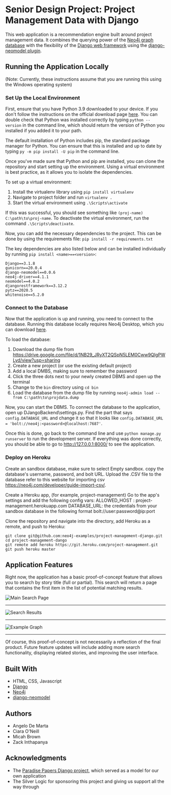 
# Senior Design Project: Project Management Data with Django

This web application is a recommendation engine built around project management data. It combines the querying power of the [Neo4j graph database](https://neo4j.com/) with the flexibility of the [Django web framework](https://www.djangoproject.com/) using the [django-neomodel plugin](https://github.com/neo4j-contrib/django-neomodel).

## Running the Application Locally
(Note: Currently, these instructions assume that you are running this using the Windows operating system)

### Set Up the Local Environment
First, ensure that you have Python 3.9 downloaded to your device. If you don't follow the instructions on the official download page [here](https://www.python.org/downloads/). You can double check that Python was installed correctly by typing `python --version` in the command line, which should return the version of Python you installed if you added it to your path. 

The default installation of Python includes pip, the standard package manager for Python. You can ensure that this is installed and up to date by typing `py -m pip install -U pip` in the command line. 

Once you've made sure that Python and pip are installed, you can clone the repository and start setting up the environment. Using a virtual environment is best practice, as it allows you to isolate the dependencies. 

To set up a virtual environment:

 1. Install the virtualenv library using `pip install virtualenv`
 2. Navigate to project folder and run `virtualenv .`
 3. Start the virtual environment using `.\Scripts\activate`

If this was successful, you should see something like `(proj-name) C:\path\to\proj-name`. To deactivate the virtual environment, run the command `.\Scripts\deactivate`.

Now, you can add the necessary dependencies to the project. This can be done by using the requirements file:
`pip install -r requirements.txt`

The key dependencies are also listed below and can be installed individually by running `pip install <name>==<version>`:
```
Django==3.1.8
gunicorn==20.0.4
django-neomodel==0.0.6
neo4j-driver==4.1.1
neomodel==4.0.2
djangorestframework==3.12.2
pytz==2020.5
whitenoise==5.2.0
```
### Connect to the Database
Now that the application is up and running, you need to connect to the database. Running this database locally requires Neo4j Desktop, which you can download [here](https://neo4j.com/download/). 

To load the database:

 1. Download the dump file from https://drive.google.com/file/d/1NB29_JRyXT2QSpN5LEM0Cww9QIgPWLyd/view?usp=sharing
 2. Create a new project (or use the existing default project)
 3. Add a local DMBS, making sure to remember the password
 4. Click the three dots next to your newly created DBMS and open up the terminal
 5. Change to the `bin` directory using `cd bin`
 6. Load the database from the dump file by running `neo4j-admin load --from C:\path\to\projdata.dump` 
 

Now, you can start the DBMS. To connect the database to the application, open up DJangoBackend\settings.py. Find the part that says `config.DATABASE_URL` and change it so that it looks like `config.DATABASE_URL = 'bolt://neo4j:<password>@localhost:7687'`. 

Once this is done, go back to the command line and use `python manage.py runserver` to run the development server. If everything was done correctly, you should be able to go to http://127.0.0.1:8000/ to see the application.

### Deploy on Heroku

Create an sandbox database, make sure to select Empty sandbox. copy the database's username, password, and bolt URL. Upload the .CSV file to the database refer to this website for importing csv https://neo4j.com/developer/guide-import-csv/.

Create a Heroku app, (for example, project-management) Go to the app's settings and add the following config vars: ALLOWED_HOST : project-management.herokuapp.com DATABASE_URL: the credentials from your sandbox database in the following format bolt://user:password@ip:port

Clone the repository and navigate into the directory, add Heroku as a remote, and push to Heroku:
```
git clone git@github.com:neo4j-examples/project-management-django.git
cd project-management-dango
git remote add heroku https://git.heroku.com/project-management.git
git push heroku master
```

## Application Features

Right now, the application has a basic proof-of-concept feature that allows you to search by story title (full or partial). This search will return a page that contains the first item in the list of potential matching results. 

![Main Search Page](https://github.com/FAU-ED2Spr2021-Gr21/Project-Management-Django/blob/main/imgs/main_search.png "Main Search Page")
_________

![Search Results](https://github.com/FAU-ED2Spr2021-Gr21/Project-Management-Django/blob/main/imgs/searchresults.png "Search Results")
_________

![Example Graph](https://github.com/FAU-ED2Spr2021-Gr21/Project-Management-Django/blob/main/imgs/domain_model.png "Example Graph")
_________

Of course, this proof-of-concept is not necessarily a reflection of the final product. Future feature updates will include adding more search functionality, displaying related stories, and improving the user interface. 


## Built With

* HTML, CSS, Javascript
* [Django](https://www.djangoproject.com/)
* [Neo4j](https://neo4j.com/)
* [django-neomodel](https://github.com/neo4j-contrib/django-neomodel)

## Authors

* Angelo De Marta
* Ciara O'Neill
* Micah Brown
* Zack Inthapanya

## Acknowledgments

* The [Paradise Papers Django project](https://github.com/neo4j-examples/paradise-papers-django), which served as a model for our own application
* The Silver Logic for sponsoring this project and giving us support all the way through


